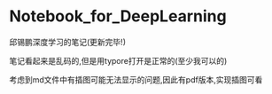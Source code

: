 # Notebook_for_DeepLearning
邱锡鹏深度学习的笔记(更新完毕!)


笔记看起来是乱码的,但是用typore打开是正常的(至少我可以的)

考虑到md文件中有插图可能无法显示的问题,因此有pdf版本,实现插图可看
